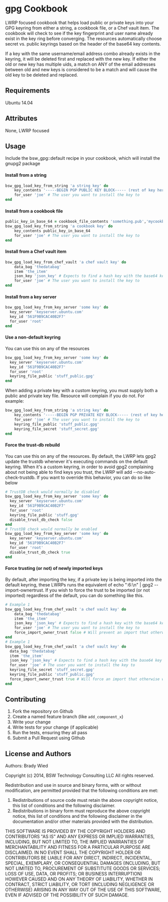 gpg Cookbook
============
LWRP focused cookbook that helps load public or private keys into your GPG keyring from either a string, a cookbook file, or a Chef vault item.  The cookbook will check to see if the key fingerprint and user name already exist in the key ring before converging.  The resources automatically choose secret vs. public keyrings based on the header of the base64 key contents.

If a key with the same username/email address combo already exists in the keyring, it will be deleted first and replaced with the new key.  If either the old or new key has multiple uids, a match on ANY of the email addresses between old and new keys is considered to be a match and will cause the old key to be deleted and replaced.


Requirements
------------

Ubuntu 14.04

Attributes
----------
None, LWRP focused

Usage
-----

Include the bsw_gpg::default recipe in your cookbook, which will install the gnupg2 package

#### Install from a string

```ruby
bsw_gpg_load_key_from_string 'a string key' do
    key_contents '-----BEGIN PGP PUBLIC KEY BLOCK----- (rest of key here'
    for_user 'joe' # The user you want to install the key to
end
```

#### Install from a cookbook file

```ruby
public_key_in_base_64 = cookbook_file_contents 'something.pub','mycookbookname'
bsw_gpg_load_key_from_string 'a cookbook key' do
    key_contents public_key_in_base_64
    for_user 'joe' # The user you want to install the key to
end
```

#### Install from a Chef vault item

```ruby
bsw_gpg_load_key_from_chef_vault 'a chef vault key' do
    data_bag 'thedatabag'
    item 'the_item'
    json_key 'json_key' # Expects to find a hash key with the base64 key contents in it            
    for_user 'joe' # The user you want to install the key to
end
```

#### Install from a key server

```ruby
bsw_gpg_load_key_from_key_server 'some key' do
  key_server 'keyserver.ubuntu.com'
  key_id '561F9B9CAC40B2F7'
  for_user 'root'
end
```

#### Use a non-default keyring

You can use this on any of the resources

```ruby
bsw_gpg_load_key_from_key_server 'some key' do
  key_server 'keyserver.ubuntu.com'
  key_id '561F9B9CAC40B2F7'
  for_user 'root'
  keyring_file_public 'stuff_public.gpg'  
end
```

When adding a private key with a custom keyring, you must supply both a public and private key file.  Resource will complain if you do not. For example:

```ruby
bsw_gpg_load_key_from_string 'a string key' do
    key_contents '-----BEGIN PGP PRIVATE KEY BLOCK----- (rest of key here'
    for_user 'joe' # The user you want to install the key to
    keyring_file_public 'stuff_public.gpg'
    keyring_file_secret 'stuff_secret.gpg'
end
```

#### Force the trust-db rebuild

You can use this on any of the resources.  By default, the LWRP lets gpg2 update the trustdb whenever it's executing commands on the default keyring.  When it's a custom keyring, in order to avoid gpg2 complaining about not being able to find keys you trust, the LWRP will add --no-auto-check-trustdb.  If you want to override this behavior, you can do so like below

```ruby
# TrustDB check would normally be disabled
bsw_gpg_load_key_from_key_server 'some key' do
  key_server 'keyserver.ubuntu.com'
  key_id '561F9B9CAC40B2F7'
  for_user 'root'
  keyring_file_public 'stuff.gpg'
  disable_trust_db_check false
end
# TrustDB check would normally be enabled
bsw_gpg_load_key_from_key_server 'some key' do
  key_server 'keyserver.ubuntu.com'
  key_id '561F9B9CAC40B2F7'
  for_user 'root'
  disable_trust_db_check true
end
```

#### Force trusting (or not) of newly imported keys

By default, after importing the key, if a private key is being imported into the default keyring, these LWRPs runs the equivalent of echo "<keyFingerprint>:6:\n" | gpg2 --import-ownertrust.  If you wish to force the trust to be imported (or not imported) regardless of the default, you can do something like this.

```ruby
# Example 1
bsw_gpg_load_key_from_chef_vault 'a chef vault key' do
    data_bag 'thedatabag'
    item 'the_item'
    json_key 'json_key' # Expects to find a hash key with the base64 key contents in it            
    for_user 'joe' # The user you want to install the key to
    force_import_owner_trust false # Will prevent an import that otherwise would have occurred
end
# Example 1
bsw_gpg_load_key_from_chef_vault 'a chef vault key' do
  data_bag 'thedatabag'
  item 'the_item'
  json_key 'json_key' # Expects to find a hash key with the base64 key contents in it            
  for_user 'joe' # The user you want to install the key to
  keyring_file_secret 'stuff_secret.gpg'
  keyring_file_public 'stuff_public.gpg'
  force_import_owner_trust true # Will force an import that otherwise would NOT have occurred  
end
```

Contributing
------------

1. Fork the repository on Github
2. Create a named feature branch (like `add_component_x`)
3. Write your change
4. Write tests for your change (if applicable)
5. Run the tests, ensuring they all pass
6. Submit a Pull Request using Github

License and Authors
-------------------
Authors: Brady Wied

Copyright (c) 2014, BSW Technology Consulting LLC
All rights reserved.

Redistribution and use in source and binary forms, with or without modification, are permitted provided that the following conditions are met:

1. Redistributions of source code must retain the above copyright notice, this list of conditions and the following disclaimer.
2. Redistributions in binary form must reproduce the above copyright notice, this list of conditions and the following disclaimer in the documentation and/or other materials provided with the distribution.

THIS SOFTWARE IS PROVIDED BY THE COPYRIGHT HOLDERS AND CONTRIBUTORS "AS IS" AND ANY EXPRESS OR IMPLIED WARRANTIES, INCLUDING, BUT NOT LIMITED TO, THE IMPLIED WARRANTIES OF MERCHANTABILITY AND FITNESS FOR A PARTICULAR PURPOSE ARE DISCLAIMED. IN NO EVENT SHALL THE COPYRIGHT HOLDER OR CONTRIBUTORS BE LIABLE FOR ANY DIRECT, INDIRECT, INCIDENTAL, SPECIAL, EXEMPLARY, OR CONSEQUENTIAL DAMAGES (INCLUDING, BUT NOT LIMITED TO, PROCUREMENT OF SUBSTITUTE GOODS OR SERVICES; LOSS OF USE, DATA, OR PROFITS; OR BUSINESS INTERRUPTION) HOWEVER CAUSED AND ON ANY THEORY OF LIABILITY, WHETHER IN CONTRACT, STRICT LIABILITY, OR TORT (INCLUDING NEGLIGENCE OR OTHERWISE) ARISING IN ANY WAY OUT OF THE USE OF THIS SOFTWARE, EVEN IF ADVISED OF THE POSSIBILITY OF SUCH DAMAGE.
